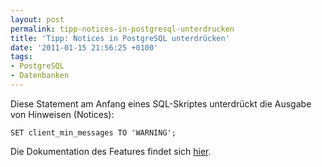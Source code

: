 ```yaml
---
layout: post
permalink: tipp-notices-in-postgresql-unterdrucken
title: 'Tipp: Notices in PostgreSQL unterdrücken'
date: '2011-01-15 21:56:25 +0100'
tags:
- PostgreSQL
- Datenbanken
---
```

Diese Statement am Anfang eines SQL-Skriptes unterdrückt die Ausgabe von Hinweisen (Notices):

    SET client_min_messages TO 'WARNING';

Die Dokumentation des Features findet sich [hier](http://www.postgresql.org/docs/8.1/static/runtime-config-logging.html).
